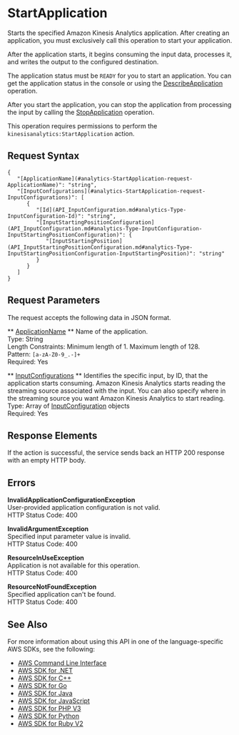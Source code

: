 # StartApplication<a name="API_StartApplication"></a>

Starts the specified Amazon Kinesis Analytics application\. After creating an application, you must exclusively call this operation to start your application\.

After the application starts, it begins consuming the input data, processes it, and writes the output to the configured destination\.

 The application status must be `READY` for you to start an application\. You can get the application status in the console or using the [DescribeApplication](API_DescribeApplication.md) operation\.

After you start the application, you can stop the application from processing the input by calling the [StopApplication](API_StopApplication.md) operation\.

This operation requires permissions to perform the `kinesisanalytics:StartApplication` action\.

## Request Syntax<a name="API_StartApplication_RequestSyntax"></a>

```
{
   "[ApplicationName](#analytics-StartApplication-request-ApplicationName)": "string",
   "[InputConfigurations](#analytics-StartApplication-request-InputConfigurations)": [ 
      { 
         "[Id](API_InputConfiguration.md#analytics-Type-InputConfiguration-Id)": "string",
         "[InputStartingPositionConfiguration](API_InputConfiguration.md#analytics-Type-InputConfiguration-InputStartingPositionConfiguration)": { 
            "[InputStartingPosition](API_InputStartingPositionConfiguration.md#analytics-Type-InputStartingPositionConfiguration-InputStartingPosition)": "string"
         }
      }
   ]
}
```

## Request Parameters<a name="API_StartApplication_RequestParameters"></a>

The request accepts the following data in JSON format\.

 ** [ApplicationName](#API_StartApplication_RequestSyntax) **   <a name="analytics-StartApplication-request-ApplicationName"></a>
Name of the application\.  
Type: String  
Length Constraints: Minimum length of 1\. Maximum length of 128\.  
Pattern: `[a-zA-Z0-9_.-]+`   
Required: Yes

 ** [InputConfigurations](#API_StartApplication_RequestSyntax) **   <a name="analytics-StartApplication-request-InputConfigurations"></a>
Identifies the specific input, by ID, that the application starts consuming\. Amazon Kinesis Analytics starts reading the streaming source associated with the input\. You can also specify where in the streaming source you want Amazon Kinesis Analytics to start reading\.  
Type: Array of [InputConfiguration](API_InputConfiguration.md) objects  
Required: Yes

## Response Elements<a name="API_StartApplication_ResponseElements"></a>

If the action is successful, the service sends back an HTTP 200 response with an empty HTTP body\.

## Errors<a name="API_StartApplication_Errors"></a>

 **InvalidApplicationConfigurationException**   
User\-provided application configuration is not valid\.  
HTTP Status Code: 400

 **InvalidArgumentException**   
Specified input parameter value is invalid\.  
HTTP Status Code: 400

 **ResourceInUseException**   
Application is not available for this operation\.  
HTTP Status Code: 400

 **ResourceNotFoundException**   
Specified application can't be found\.  
HTTP Status Code: 400

## See Also<a name="API_StartApplication_SeeAlso"></a>

For more information about using this API in one of the language\-specific AWS SDKs, see the following:
+  [AWS Command Line Interface](https://docs.aws.amazon.com/goto/aws-cli/kinesisanalytics-2015-08-14/StartApplication) 
+  [AWS SDK for \.NET](https://docs.aws.amazon.com/goto/DotNetSDKV3/kinesisanalytics-2015-08-14/StartApplication) 
+  [AWS SDK for C\+\+](https://docs.aws.amazon.com/goto/SdkForCpp/kinesisanalytics-2015-08-14/StartApplication) 
+  [AWS SDK for Go](https://docs.aws.amazon.com/goto/SdkForGoV1/kinesisanalytics-2015-08-14/StartApplication) 
+  [AWS SDK for Java](https://docs.aws.amazon.com/goto/SdkForJava/kinesisanalytics-2015-08-14/StartApplication) 
+  [AWS SDK for JavaScript](https://docs.aws.amazon.com/goto/AWSJavaScriptSDK/kinesisanalytics-2015-08-14/StartApplication) 
+  [AWS SDK for PHP V3](https://docs.aws.amazon.com/goto/SdkForPHPV3/kinesisanalytics-2015-08-14/StartApplication) 
+  [AWS SDK for Python](https://docs.aws.amazon.com/goto/boto3/kinesisanalytics-2015-08-14/StartApplication) 
+  [AWS SDK for Ruby V2](https://docs.aws.amazon.com/goto/SdkForRubyV2/kinesisanalytics-2015-08-14/StartApplication) 